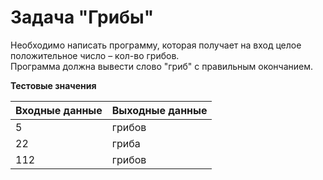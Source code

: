 # Задача "Грибы"

Необходимо написать программу, которая получает на вход целое положительное число – кол-во грибов.\
Программа должна вывести слово "гриб" с правильным окончанием.

**Тестовые значения**
<table class="docutils align-default">
    <thead>
        <tr class="row-odd">
            <th class="head">Входные данные</th>
            <th class="head">Выходные данные</th>
        </tr>
    </thead>
    <tbody>
        <tr class="row-even"><td>5</td><td>грибов</td></tr>
        <tr class="row-even"><td>22</td><td>гриба</td></tr>
        <tr class="row-even"><td>112</td><td>грибов</td></tr>
    </tbody>
</table>